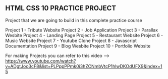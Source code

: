 ## HTML CSS 10 PRACTICE PROJECT

Project that we are going to build in this complete practice course

Project 1 - Tribute Website
Project 2 - Job Application
Project 3 - Parallax Wesbite
Project 4 - Landing Page
Project 5 - Restaurant Website
Project 6 - Music Website
Project 7 - Youtube Clone
Project 8 - Javascript Documentation
Project 9 - Blog Wesbite
Project 10 - Portfolio Website


For making Projects you can refer to this video -->
https://www.youtube.com/watch?v=ADgtJoo3cF8&list=PLPppPPmk0i3hZCNmbVtcP1hlwDKOdUFX9&index=15
 
